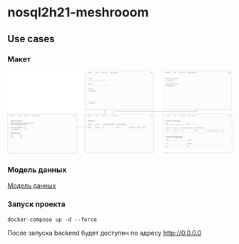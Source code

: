 # nosql2h21-meshrooom

## Use cases

### Макет
![Сценарий](usecases.png)

### Модель данных

[Модель данных](модель%20данных.pdf)

### Запуск проекта

```
docker-compose up -d --force
```

После запуска backend будет доступен по адресу http://0.0.0.0